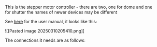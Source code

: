 This is the stepper motor controller - there are two, one for dome and one for shutter the names of newer devices may be different

See [here](https://www.omc-stepperonline.com/download/MA860H.pdf) for the user manual, it looks like this:

![[Pasted image 20250310205410.png]]

The connections it needs are as follows:

